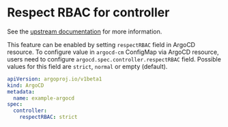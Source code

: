 # Respect RBAC for controller

See the [upstream documentation](https://argo-cd.readthedocs.io/en/stable/operator-manual/declarative-setup/#auto-respect-rbac-for-controller) for more information.

This feature can be enabled by setting `respectRBAC` field in ArgoCD resource. To configure value in `argocd-cm` ConfigMap via ArgoCD resource, users need to configure `argocd.spec.controller.respectRBAC` field. Possible values for this field are `strict`, `normal` or empty (default).


```yaml
apiVersion: argoproj.io/v1beta1
kind: ArgoCD
metadata:
  name: example-argocd
spec:
  controller:
    respectRBAC: strict
```


